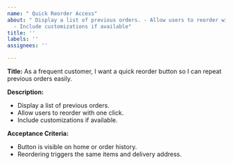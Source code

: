 ```yaml
---
name: " Quick Reorder Access"
about: " Display a list of previous orders. - Allow users to reorder with one click.
  - Include customizations if available"
title: ''
labels: ''
assignees: ''

---
```


**Title:** As a frequent customer, I want a quick reorder button so I can repeat previous orders easily.

**Description:**
- Display a list of previous orders.
- Allow users to reorder with one click.
- Include customizations if available.

**Acceptance Criteria:**
- Button is visible on home or order history.
- Reordering triggers the same items and delivery address.

